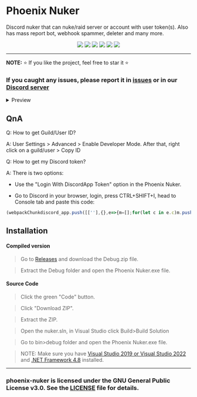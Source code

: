 # Phoenix Nuker
Discord nuker that can nuke/raid server or account with user token(s). Also has mass report bot, webhook spammer, deleter and many more.

<p align="center">
<img src="https://img.shields.io/github/languages/top/extatent/phoenix-nuker?style=flat-square" </a>
<img src="https://img.shields.io/github/last-commit/extatent/phoenix-nuker?style=flat-square" </a>
<img src="https://img.shields.io/github/license/extatent/phoenix-nuker?style=flat-square" </a>
<img src="https://img.shields.io/github/downloads/extatent/phoenix-nuker/total?color=%23daff00&label=Downloads&style=flat-square" </a>
<img src="https://img.shields.io/github/stars/extatent/phoenix-nuker?color=%23daff00&label=Stars&style=flat-square" </a>
<img src="https://img.shields.io/github/forks/extatent/phoenix-nuker?color=%23daff00&label=Forks&style=flat-square" </a>

---

**NOTE:** ⭐ If you like the project, feel free to star it ⭐
  
### If you caught any issues, please report it in [issues](https://github.com/extatent/phoenix-nuker/issues) or in our [Discord server](https://dsc.gg/extatent)

<details>
<summary>Preview</summary>
<img src="https://i.imgur.com/EczAKH4.png" alt="png">
  
<img src="https://i.imgur.com/sINHAyQ.png" alt="png">
  
<img src="https://i.imgur.com/XSVrQnm.png" alt="png">

<img src="https://i.imgur.com/kIM2Y28.png" alt="png">

<img src="https://i.imgur.com/Fsxf7rA.png" alt="png">

<img src="https://i.imgur.com/TzeDKhR.png" alt="png">

<img src="https://i.imgur.com/YVWufyj.png" alt="png">
</details>

## QnA
Q: How to get Guild/User ID?
  
A: User Settings > Advanced > Enable Developer Mode. After that, right click on a guild/user > Copy ID

Q: How to get my Discord token?

A: There is two options:

- Use the "Login With DiscordApp Token" option in the Phoenix Nuker.

- Go to Discord in your browser, login, press CTRL+SHIFT+I, head to Console tab and paste this code:
```javascript
(webpackChunkdiscord_app.push([[''],{},e=>{m=[];for(let c in e.c)m.push(e.c[c])}]),m).find(m=>m?.exports?.default?.getToken!==void 0).exports.default.getToken()
```
  
## Installation 

#### Compiled version
> Go to [Releases](https://github.com/extatent/phoenix-nuker/releases/tag/Release) and download the Debug.zip file.
  
> Extract the Debug folder and open the Phoenix Nuker.exe file.

#### Source Code
>Click the green "Code" button. 
  
>Click "Download ZIP".
  
>Extract the ZIP.

>Open the nuker.sln, in Visual Studio click Build>Build Solution
  
>Go to bin>debug folder and open the Phoenix Nuker.exe file.

>NOTE: Make sure you have [Visual Studio 2019 or Visual Studio 2022](https://visualstudio.microsoft.com/downloads/) and [.NET Framework 4.8](https://dotnet.microsoft.com/en-us/download/dotnet-framework) installed.

---
### phoenix-nuker is licensed under the GNU General Public License v3.0. See the [LICENSE](https://github.com/extatent/phoenix-nuker/blob/main/LICENSE) file for details.
